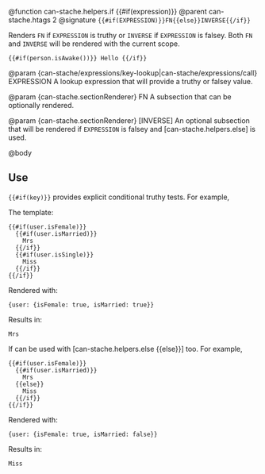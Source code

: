 @function can-stache.helpers.if {{#if(expression)}}
@parent can-stache.htags 2
@signature `{{#if(EXPRESSION)}}FN{{else}}INVERSE{{/if}}`

Renders `FN` if `EXPRESSION` is truthy or `INVERSE` if `EXPRESSION`
is falsey. Both `FN` and `INVERSE` will be rendered with the
current scope.

```
{{#if(person.isAwake())}} Hello {{/if}}
```

@param {can-stache/expressions/key-lookup|can-stache/expressions/call} EXPRESSION A lookup expression that will provide a truthy or falsey value.

@param {can-stache.sectionRenderer} FN A subsection that can be optionally rendered.

@param {can-stache.sectionRenderer} [INVERSE] An optional subsection that will be rendered
if `EXPRESSION` is falsey and [can-stache.helpers.else] is used.

@body

## Use

`{{#if(key)}}` provides explicit conditional truthy tests. For example,

The template:

    {{#if(user.isFemale)}}
      {{#if(user.isMarried)}}
        Mrs
      {{/if}}
      {{#if(user.isSingle)}}
        Miss
      {{/if}}
    {{/if}}

Rendered with:

    {user: {isFemale: true, isMarried: true}}

Results in:

    Mrs

If can be used with [can-stache.helpers.else {{else}}] too. For example,

    {{#if(user.isFemale)}}
      {{#if(user.isMarried)}}
        Mrs
      {{else}}
        Miss
      {{/if}}
    {{/if}}

Rendered with:

    {user: {isFemale: true, isMarried: false}}

Results in:

    Miss
